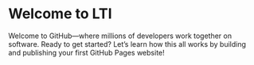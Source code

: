 # Welcome to LTI

Welcome to GitHub—where millions of developers work together on software. Ready to get started? Let’s learn how this all works by building and publishing your first GitHub Pages website!
